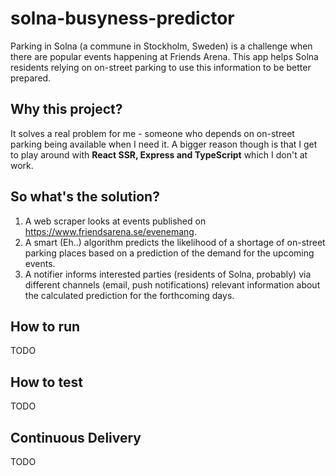 # solna-busyness-predictor
Parking in Solna (a commune in Stockholm, Sweden) is a challenge when there are popular events happening at Friends Arena. This app helps Solna residents relying on on-street parking to use this information to be better prepared.

## Why this project?
It solves a real problem for me - someone who depends on on-street parking being available when I need it. A bigger reason though is that I get to play around with **React SSR, Express and TypeScript** which I don't at work.

## So what's the solution?
1. A web scraper looks at events published on https://www.friendsarena.se/evenemang.
2. A smart (Eh..) algorithm predicts the likelihood of a shortage of on-street parking places based on a prediction of the demand for the upcoming events.
3. A notifier informs interested parties (residents of Solna, probably) via different channels (email, push notifications) relevant information about the calculated prediction for the forthcoming days.

## How to run
TODO

## How to test
TODO

## Continuous Delivery
TODO